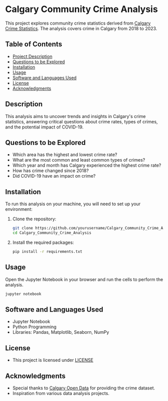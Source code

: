 # Calgary Community Crime Analysis

This project explores community crime statistics derived from [Calgary Crime Statistics](https://data.calgary.ca/Health-and-Safety/Community-Crime-Statistics/78gh-n26t/data_preview). The analysis covers crime in Calgary from 2018 to 2023.

## Table of Contents
- [Project Description](#description)
- [Questions to be Explored](#questions-to-be-explored)
- [Installation](#installation)
- [Usage](#usage)
- [Software and Languages Used](#software-and-languages-used)
- [License](#license)
- [Acknowledgments](#acknowledgments)


## Description
This analysis aims to uncover trends and insights in Calgary's crime statistics, answering critical questions about crime rates, types of crimes, and the potential impact of COVID-19.

## Questions to be Explored
- Which area has the highest and lowest crime rate?
- What are the most common and least common types of crimes?
- Which year and month has Calgary experienced the highest crime rate?
- How has crime changed since 2018?
- Did COVID-19 have an impact on crime?

## Installation

To run this analysis on your machine, you will need to set up your environment:

1. Clone the repository:
    ```bash
    git clone https://github.com/yourusername/Calgary_Community_Crime_Analysis.git
    cd Calgary_Community_Crime_Analysis
    ```
2. Install the required packages:
    ```bash
    pip install -r requirements.txt
    ```

## Usage

Open the Jupyter Notebook in your browser and run the cells to perform the analysis.

```bash
jupyter notebook

```

## Software and Languages Used
- Jupyter Notebook
- Python Programming
- Libraries: Pandas, Matplotlib, Seaborn, NumPy



## License

- This project is licensed under [LICENSE](https://data.calgary.ca/d/Open-Data-Terms/u45n-7awa)

## Acknowledgments

- Special thanks to [Calgary Open Data](https://data.calgary.ca/Health-and-Safety/Community-Crime-Statistics/78gh-n26t/about_data) for providing the crime dataset.
- Inspiration from various data analysis projects.


